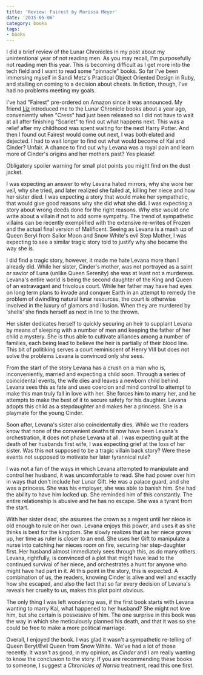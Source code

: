 ```yaml
---
title: 'Review: Fairest by Marissa Meyer'
date: '2015-05-06'
category: books
tags:
- books
---
```


I did a brief review of the Lunar Chronicles in my post about my unintentional year of not reading men. As you may recall, I'm purposefully not reading men this year. This is becoming difficult as I get more into the tech field and I want to read some "pinnacle" books. So far I've been immersing myself in Sandi Metz's Practical Object Oriented Design in Ruby, and stalling on coming to a decision about cheats. In fiction, though, I've had no problems meeting my goals.

I've had "Fairest" pre-ordered on Amazon since it was announced. My friend <a title="Pairing Wine and Candy" href="http://www.uncorkedunwrapped.com" target="_blank">Liz</a> introduced me to the Lunar Chronicle books about a year ago, conveniently when "Cress" had just been released so I did not have to wait at all after finishing "Scarlet" to find out what happens next. This was a relief after my childhood was spent waiting for the next Harry Potter. And then I found out Fairest would come out next, I was both elated and dejected. I had to wait longer to find out what would become of Kai and Cinder? Unfair. A chance to find out why Levana was a royal pain and learn more of Cinder's origins and her mothers past? Yes please!

<!--more-->

Obligatory spoiler warning for small plot points you might find on the dust jacket.

I was expecting an answer to why Levana hated mirrors, why she wore her veil, why she tried, and later realized she failed at, killing her niece and how her sister died. I was expecting a story that would make her sympathetic, that would give good reasons why she did what she did. I was expecting a story about wrong deeds done for the right reasons. Why else would one write about a villain if not to add some sympathy. The trend of sympathetic villains can be recently exemplified with the extensive re-writes of Frozen and the actual final version of Malificent. Seeing as Levana is a mash up of Queen Beryl from Sailor Moon and Snow White's evil Step Mother, I was expecting to see a similar tragic story told to justify why she became the way she is.

I did find a tragic story, however, it made me hate Levana more than I already did. While her sister, Cinder's mother, was not portrayed as a saint or savior of Luna (unlike Queen Serenity) she was at least not a murderess. Levana's entire world is being the second daughter of the King and Queen of an extravagant and frivolous court. While her father may have had eyes on long term plans to invade and conquer Earth in an attempt to remedy the problem of dwindling natural lunar resources, the court is otherwise involved in the luxury of glamors and illusion. When they are murdered by 'shells' she finds herself as next in line to the thrown.

Her sister dedicates herself to quickly securing an heir to supplant Levana by means of sleeping with a number of men and keeping the father of her child a mystery. She is thus able to cultivate alliances among a number of families, each being lead to believe the heir is partially of their blood line. This bit of politiking serves a court reminiscent of Henry VIII but does not solve the problems Levana is convinced only she sees.

From the start of the story Levana has a crush on a man who is, inconveniently, married and expecting a child soon. Through a series of coincidental events, the wife dies and leaves a newborn child behind. Levana sees this as fate and uses coercion and mind control to attempt to make this man truly fall in love with her. She forces him to marry her, and he attempts to make the best of it to secure safety for his daughter. Levana adopts this child as a stepdaughter and makes her a princess. She is a playmate for the young Cinder.

Soon after, Levana's sister also coincidentally dies. While we the readers know that none of the convenient deaths til now have been Levana's orchestration, it does not phase Levana at all. I was expecting guilt at the death of her husbands first wife, I was expecting grief at the loss of her sister. Was this not supposed to be a tragic villain back story? Were these events not supposed to motivate her later tyrannical rule?

I was not a fan of the ways in which Levana attempted to manipulate and control her husband, it was uncomfortable to read. She had power over him in ways that don't include her Lunar Gift. He was a palace guard, and she was a princess. She was his employer, she was able to banish him. She had the ability to have him locked up. She reminded him of this constantly. The entire relationship is abusive and he has no escape. She was a tyrant from the start.

With her sister dead, she assumes the crown as a regent until her niece is old enough to rule on her own. Levana enjoys this power, and uses it as she thinks is best for the kingdom. She slowly realizes that as her niece grows up, her time as ruler is closer to an end. She uses her Gift to manipulate a nurse into catching her nieces room on fire, securing her step-daughter first. Her husband almost immediately sees through this, as do many others. Levana, rightfully, is convinced of a plot that might have lead to the continued survival of her niece, and orchestrates a hunt for anyone who might have had part in it. At this point in the story, this is expected. A combination of us, the readers, knowing Cinder is alive and well and exactly how she escaped, and also the fact that so far every decision of Levana's reveals her cruelty to us, makes this plot point obvious.

The only thing I was left wondering was, if the first book starts with Levana wanting to marry Kai, what happened to her husband? She might not love him, but she certain is possessive of him. The one surprise in this book was the way in which she meticulously planned his death, and that it was so she could be free to make a more political marriage.

Overall, I enjoyed the book. I was glad it wasn't a sympathetic re-telling of Queen Beryl/Evil Queen from Snow White.  We've had a lot of those recently. It wasn't as good, in my opinion, as <em>Cinder</em> and I am really wanting to know the conclusion to the story. If you are recommending these books to someone, I suggest a <em>Chronicles of Narnia</em> treatment, read this one first.

&nbsp;

&nbsp;
